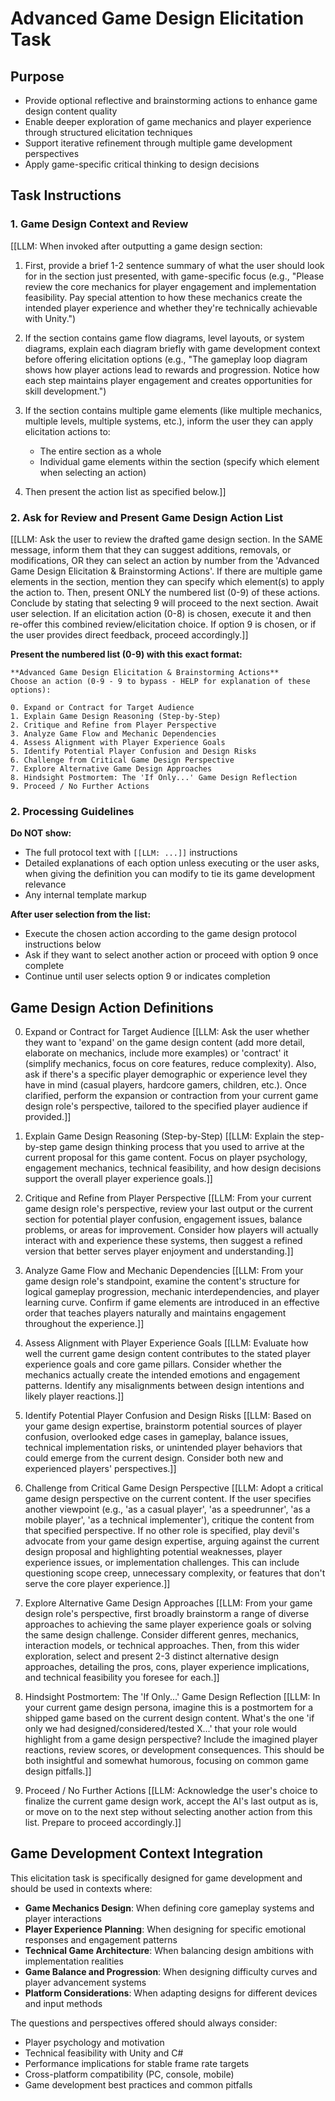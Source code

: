 # Advanced Game Design Elicitation Task

## Purpose

- Provide optional reflective and brainstorming actions to enhance game design content quality
- Enable deeper exploration of game mechanics and player experience through structured elicitation techniques
- Support iterative refinement through multiple game development perspectives
- Apply game-specific critical thinking to design decisions

## Task Instructions

### 1. Game Design Context and Review

[[LLM: When invoked after outputting a game design section:

1. First, provide a brief 1-2 sentence summary of what the user should look for in the section just presented, with game-specific focus (e.g., "Please review the core mechanics for player engagement and implementation feasibility. Pay special attention to how these mechanics create the intended player experience and whether they're technically achievable with Unity.")

2. If the section contains game flow diagrams, level layouts, or system diagrams, explain each diagram briefly with game development context before offering elicitation options (e.g., "The gameplay loop diagram shows how player actions lead to rewards and progression. Notice how each step maintains player engagement and creates opportunities for skill development.")

3. If the section contains multiple game elements (like multiple mechanics, multiple levels, multiple systems, etc.), inform the user they can apply elicitation actions to:

   - The entire section as a whole
   - Individual game elements within the section (specify which element when selecting an action)

4. Then present the action list as specified below.]]

### 2. Ask for Review and Present Game Design Action List

[[LLM: Ask the user to review the drafted game design section. In the SAME message, inform them that they can suggest additions, removals, or modifications, OR they can select an action by number from the 'Advanced Game Design Elicitation & Brainstorming Actions'. If there are multiple game elements in the section, mention they can specify which element(s) to apply the action to. Then, present ONLY the numbered list (0-9) of these actions. Conclude by stating that selecting 9 will proceed to the next section. Await user selection. If an elicitation action (0-8) is chosen, execute it and then re-offer this combined review/elicitation choice. If option 9 is chosen, or if the user provides direct feedback, proceed accordingly.]]

**Present the numbered list (0-9) with this exact format:**

```text
**Advanced Game Design Elicitation & Brainstorming Actions**
Choose an action (0-9 - 9 to bypass - HELP for explanation of these options):

0. Expand or Contract for Target Audience
1. Explain Game Design Reasoning (Step-by-Step)
2. Critique and Refine from Player Perspective
3. Analyze Game Flow and Mechanic Dependencies
4. Assess Alignment with Player Experience Goals
5. Identify Potential Player Confusion and Design Risks
6. Challenge from Critical Game Design Perspective
7. Explore Alternative Game Design Approaches
8. Hindsight Postmortem: The 'If Only...' Game Design Reflection
9. Proceed / No Further Actions
```

### 2. Processing Guidelines

**Do NOT show:**

- The full protocol text with `[[LLM: ...]]` instructions
- Detailed explanations of each option unless executing or the user asks, when giving the definition you can modify to tie its game development relevance
- Any internal template markup

**After user selection from the list:**

- Execute the chosen action according to the game design protocol instructions below
- Ask if they want to select another action or proceed with option 9 once complete
- Continue until user selects option 9 or indicates completion

## Game Design Action Definitions

0. Expand or Contract for Target Audience
   [[LLM: Ask the user whether they want to 'expand' on the game design content (add more detail, elaborate on mechanics, include more examples) or 'contract' it (simplify mechanics, focus on core features, reduce complexity). Also, ask if there's a specific player demographic or experience level they have in mind (casual players, hardcore gamers, children, etc.). Once clarified, perform the expansion or contraction from your current game design role's perspective, tailored to the specified player audience if provided.]]

1. Explain Game Design Reasoning (Step-by-Step)
   [[LLM: Explain the step-by-step game design thinking process that you used to arrive at the current proposal for this game content. Focus on player psychology, engagement mechanics, technical feasibility, and how design decisions support the overall player experience goals.]]

2. Critique and Refine from Player Perspective
   [[LLM: From your current game design role's perspective, review your last output or the current section for potential player confusion, engagement issues, balance problems, or areas for improvement. Consider how players will actually interact with and experience these systems, then suggest a refined version that better serves player enjoyment and understanding.]]

3. Analyze Game Flow and Mechanic Dependencies
   [[LLM: From your game design role's standpoint, examine the content's structure for logical gameplay progression, mechanic interdependencies, and player learning curve. Confirm if game elements are introduced in an effective order that teaches players naturally and maintains engagement throughout the experience.]]

4. Assess Alignment with Player Experience Goals
   [[LLM: Evaluate how well the current game design content contributes to the stated player experience goals and core game pillars. Consider whether the mechanics actually create the intended emotions and engagement patterns. Identify any misalignments between design intentions and likely player reactions.]]

5. Identify Potential Player Confusion and Design Risks
   [[LLM: Based on your game design expertise, brainstorm potential sources of player confusion, overlooked edge cases in gameplay, balance issues, technical implementation risks, or unintended player behaviors that could emerge from the current design. Consider both new and experienced players' perspectives.]]

6. Challenge from Critical Game Design Perspective
   [[LLM: Adopt a critical game design perspective on the current content. If the user specifies another viewpoint (e.g., 'as a casual player', 'as a speedrunner', 'as a mobile player', 'as a technical implementer'), critique the content from that specified perspective. If no other role is specified, play devil's advocate from your game design expertise, arguing against the current design proposal and highlighting potential weaknesses, player experience issues, or implementation challenges. This can include questioning scope creep, unnecessary complexity, or features that don't serve the core player experience.]]

7. Explore Alternative Game Design Approaches
   [[LLM: From your game design role's perspective, first broadly brainstorm a range of diverse approaches to achieving the same player experience goals or solving the same design challenge. Consider different genres, mechanics, interaction models, or technical approaches. Then, from this wider exploration, select and present 2-3 distinct alternative design approaches, detailing the pros, cons, player experience implications, and technical feasibility you foresee for each.]]

8. Hindsight Postmortem: The 'If Only...' Game Design Reflection
   [[LLM: In your current game design persona, imagine this is a postmortem for a shipped game based on the current design content. What's the one 'if only we had designed/considered/tested X...' that your role would highlight from a game design perspective? Include the imagined player reactions, review scores, or development consequences. This should be both insightful and somewhat humorous, focusing on common game design pitfalls.]]

9. Proceed / No Further Actions
   [[LLM: Acknowledge the user's choice to finalize the current game design work, accept the AI's last output as is, or move on to the next step without selecting another action from this list. Prepare to proceed accordingly.]]

## Game Development Context Integration

This elicitation task is specifically designed for game development and should be used in contexts where:

- **Game Mechanics Design**: When defining core gameplay systems and player interactions
- **Player Experience Planning**: When designing for specific emotional responses and engagement patterns
- **Technical Game Architecture**: When balancing design ambitions with implementation realities
- **Game Balance and Progression**: When designing difficulty curves and player advancement systems
- **Platform Considerations**: When adapting designs for different devices and input methods

The questions and perspectives offered should always consider:

- Player psychology and motivation
- Technical feasibility with Unity and C#
- Performance implications for stable frame rate targets
- Cross-platform compatibility (PC, console, mobile)
- Game development best practices and common pitfalls
